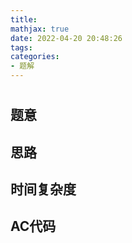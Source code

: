 ```yaml
---
title: 
mathjax: true
date: 2022-04-20 20:48:26
tags:
categories:
- 题解
---
```

#

## 题意

## 思路

## 时间复杂度

## AC代码
